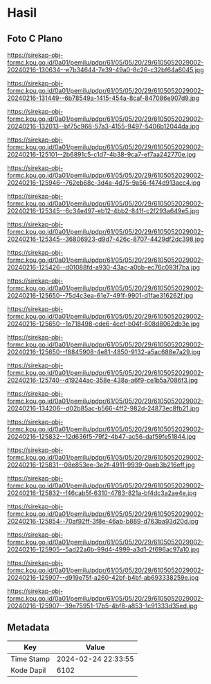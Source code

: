 # Hasil

## Foto C Plano

https://sirekap-obj-formc.kpu.go.id/0a01/pemilu/pdpr/61/05/05/20/29/6105052029002-20240216-130634--e7b34644-7e39-49a0-8c26-c32bf64a6045.jpg

https://sirekap-obj-formc.kpu.go.id/0a01/pemilu/pdpr/61/05/05/20/29/6105052029002-20240216-131449--6b78549a-1415-454a-8caf-847086e907d9.jpg

https://sirekap-obj-formc.kpu.go.id/0a01/pemilu/pdpr/61/05/05/20/29/6105052029002-20240216-132013--bf75c968-57a3-4155-9497-5406b12044da.jpg

https://sirekap-obj-formc.kpu.go.id/0a01/pemilu/pdpr/61/05/05/20/29/6105052029002-20240216-125101--2b6891c5-c1d7-4b38-9ca7-ef7aa242770e.jpg

https://sirekap-obj-formc.kpu.go.id/0a01/pemilu/pdpr/61/05/05/20/29/6105052029002-20240216-125946--762eb68c-3d4a-4d75-9a56-f474d913acc4.jpg

https://sirekap-obj-formc.kpu.go.id/0a01/pemilu/pdpr/61/05/05/20/29/6105052029002-20240216-125345--6c34e497-eb12-4bb2-841f-c2f293a649e5.jpg

https://sirekap-obj-formc.kpu.go.id/0a01/pemilu/pdpr/61/05/05/20/29/6105052029002-20240216-125345--36806923-d9d7-426c-8707-4429df2dc398.jpg

https://sirekap-obj-formc.kpu.go.id/0a01/pemilu/pdpr/61/05/05/20/29/6105052029002-20240216-125426--d01088fd-a930-43ac-a0bb-ec76c093f7ba.jpg

https://sirekap-obj-formc.kpu.go.id/0a01/pemilu/pdpr/61/05/05/20/29/6105052029002-20240216-125650--75d4c3ea-61e7-491f-9901-d1fae316262f.jpg

https://sirekap-obj-formc.kpu.go.id/0a01/pemilu/pdpr/61/05/05/20/29/6105052029002-20240216-125650--1e718498-cde6-4cef-b04f-808d8062db3e.jpg

https://sirekap-obj-formc.kpu.go.id/0a01/pemilu/pdpr/61/05/05/20/29/6105052029002-20240216-125650--f8845908-4e81-4850-9132-a5ac688e7a29.jpg

https://sirekap-obj-formc.kpu.go.id/0a01/pemilu/pdpr/61/05/05/20/29/6105052029002-20240216-125740--d19244ac-358e-438a-a6f9-ce1b5a7086f3.jpg

https://sirekap-obj-formc.kpu.go.id/0a01/pemilu/pdpr/61/05/05/20/29/6105052029002-20240216-134206--d02b85ac-b566-4ff2-982d-24873ec8fb21.jpg

https://sirekap-obj-formc.kpu.go.id/0a01/pemilu/pdpr/61/05/05/20/29/6105052029002-20240216-125832--12d636f5-79f2-4b47-ac56-daf59fe51844.jpg

https://sirekap-obj-formc.kpu.go.id/0a01/pemilu/pdpr/61/05/05/20/29/6105052029002-20240216-125831--08e853ee-3e2f-4911-9939-0aeb3b216eff.jpg

https://sirekap-obj-formc.kpu.go.id/0a01/pemilu/pdpr/61/05/05/20/29/6105052029002-20240216-125832--f46cab5f-6310-4783-821a-bf4dc3a2ae4e.jpg

https://sirekap-obj-formc.kpu.go.id/0a01/pemilu/pdpr/61/05/05/20/29/6105052029002-20240216-125854--70af92ff-3f8e-46ab-b889-d763ba93d20d.jpg

https://sirekap-obj-formc.kpu.go.id/0a01/pemilu/pdpr/61/05/05/20/29/6105052029002-20240216-125905--5ad22a6b-99d4-4999-a3d1-2f696ac97a10.jpg

https://sirekap-obj-formc.kpu.go.id/0a01/pemilu/pdpr/61/05/05/20/29/6105052029002-20240216-125907--d919e75f-a260-42bf-b4bf-ab693338259e.jpg

https://sirekap-obj-formc.kpu.go.id/0a01/pemilu/pdpr/61/05/05/20/29/6105052029002-20240216-125907--39e75951-17b5-4bf8-a853-1c91333d35ed.jpg


## Metadata

| Key        | Value               |
| ---------- | ------------------- |
| Time Stamp | 2024-02-24 22:33:55 |
| Kode Dapil | 6102                |



